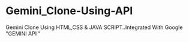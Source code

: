 # Gemini_Clone-Using-API
Gemini Clone Using HTML,CSS &amp; JAVA SCRIPT..Integrated With Google "GEMINI API "
